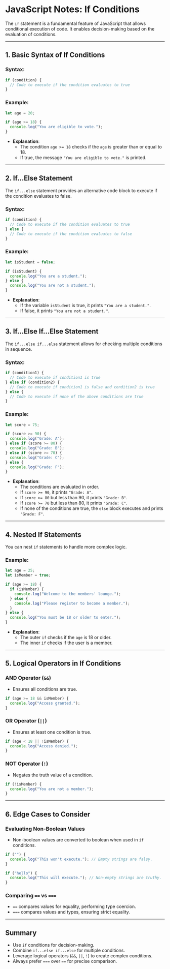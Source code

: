 
# JavaScript Notes: If Conditions

The `if` statement is a fundamental feature of JavaScript that allows conditional execution of code. It enables decision-making based on the evaluation of conditions.

---

## 1. Basic Syntax of If Conditions

### Syntax:
```javascript
if (condition) {
  // Code to execute if the condition evaluates to true
}
```

### Example:
```javascript
let age = 20;

if (age >= 18) {
  console.log("You are eligible to vote.");
}
```
- **Explanation**:
  - The condition `age >= 18` checks if the `age` is greater than or equal to 18.
  - If true, the message `"You are eligible to vote."` is printed.

---

## 2. If...Else Statement

The `if...else` statement provides an alternative code block to execute if the condition evaluates to false.

### Syntax:
```javascript
if (condition) {
  // Code to execute if the condition evaluates to true
} else {
  // Code to execute if the condition evaluates to false
}
```

### Example:
```javascript
let isStudent = false;

if (isStudent) {
  console.log("You are a student.");
} else {
  console.log("You are not a student.");
}
```
- **Explanation**:
  - If the variable `isStudent` is true, it prints `"You are a student."`.
  - If false, it prints `"You are not a student."`.

---

## 3. If...Else If...Else Statement

The `if...else if...else` statement allows for checking multiple conditions in sequence.

### Syntax:
```javascript
if (condition1) {
  // Code to execute if condition1 is true
} else if (condition2) {
  // Code to execute if condition1 is false and condition2 is true
} else {
  // Code to execute if none of the above conditions are true
}
```

### Example:
```javascript
let score = 75;

if (score >= 90) {
  console.log("Grade: A");
} else if (score >= 80) {
  console.log("Grade: B");
} else if (score >= 70) {
  console.log("Grade: C");
} else {
  console.log("Grade: F");
}
```
- **Explanation**:
  - The conditions are evaluated in order.
  - If `score >= 90`, it prints `"Grade: A"`.
  - If `score >= 80` but less than 90, it prints `"Grade: B"`.
  - If `score >= 70` but less than 80, it prints `"Grade: C"`.
  - If none of the conditions are true, the `else` block executes and prints `"Grade: F"`.

---

## 4. Nested If Statements

You can nest `if` statements to handle more complex logic.

### Example:
```javascript
let age = 25;
let isMember = true;

if (age >= 18) {
  if (isMember) {
    console.log("Welcome to the members' lounge.");
  } else {
    console.log("Please register to become a member.");
  }
} else {
  console.log("You must be 18 or older to enter.");
}
```
- **Explanation**:
  - The outer `if` checks if the `age` is 18 or older.
  - The inner `if` checks if the user is a member.

---

## 5. Logical Operators in If Conditions

### AND Operator (`&&`)
- Ensures all conditions are true.
```javascript
if (age >= 18 && isMember) {
  console.log("Access granted.");
}
```

### OR Operator (`||`)
- Ensures at least one condition is true.
```javascript
if (age < 18 || !isMember) {
  console.log("Access denied.");
}
```

### NOT Operator (`!`)
- Negates the truth value of a condition.
```javascript
if (!isMember) {
  console.log("You are not a member.");
}
```

---

## 6. Edge Cases to Consider

### Evaluating Non-Boolean Values
- Non-boolean values are converted to boolean when used in `if` conditions.
```javascript
if ("") {
  console.log("This won't execute."); // Empty strings are falsy.
}

if ("hello") {
  console.log("This will execute."); // Non-empty strings are truthy.
}
```

### Comparing `==` vs `===`
- `==` compares values for equality, performing type coercion.
- `===` compares values and types, ensuring strict equality.

---

## Summary

- Use `if` conditions for decision-making.
- Combine `if...else if...else` for multiple conditions.
- Leverage logical operators (`&&`, `||`, `!`) to create complex conditions.
- Always prefer `===` over `==` for precise comparison.
